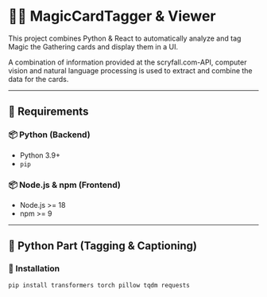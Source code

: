 # 🧙‍♂️ MagicCardTagger & Viewer
This project combines Python & React to automatically 
analyze and tag Magic the Gathering cards and display them in a UI.


A combination of information provided at the scryfall.com-API, 
computer vision and natural language processing is used to extract
and combine the data for the cards.

---

## 🔧 Requirements

### 📦 Python (Backend)
- Python 3.9+
- `pip`

### 📦 Node.js & npm (Frontend)
- Node.js >= 18
- npm >= 9

---

## 🐍 Python Part (Tagging & Captioning)

### 🔹 Installation
```bash
pip install transformers torch pillow tqdm requests